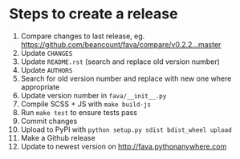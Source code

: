 # Steps to create a release

1. Compare changes to last release, eg.
   https://github.com/beancount/fava/compare/v0.2.2...master
3. Update `CHANGES`
4. Update `README.rst` (search and replace old version number)
5. Update `AUTHORS`
6. Search for old version number and replace with new one where appropriate
7. Update version number in `fava/__init__.py`
8. Compile SCSS + JS with `make build-js`
9. Run `make test` to ensure tests pass
10. Commit changes
11. Upload to PyPI with `python setup.py sdist bdist_wheel upload`
12. Make a Github release
13. Update to newest version on http://fava.pythonanywhere.com

